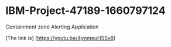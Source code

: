 # IBM-Project-47189-1660797124
Containment zone Alerting Application

[The link is] (https://youtu.be/4ynmeuHSSx8) 
